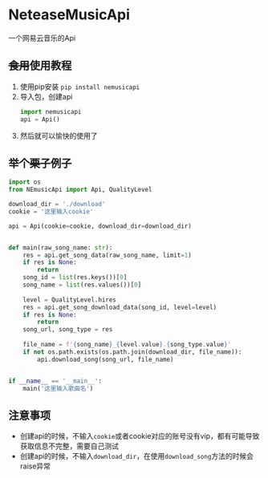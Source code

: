 # NeteaseMusicApi
一个网易云音乐的Api

## ~~食用~~使用教程
1. 使用pip安装 `pip install nemusicapi`
2. 导入包，创建api
   ```python
   import nemusicapi
   api = Api()
   ```
3. 然后就可以愉快的使用了

## 举个~~栗子~~例子
```python
import os
from NEmusicApi import Api, QualityLevel

download_dir = './download'
cookie = '这里输入cookie'

api = Api(cookie=cookie, download_dir=download_dir)


def main(raw_song_name: str):
    res = api.get_song_data(raw_song_name, limit=1)
    if res is None:
        return
    song_id = list(res.keys())[0]
    song_name = list(res.values())[0]
    
    level = QualityLevel.hires
    res = api.get_song_download_data(song_id, level=level)
    if res is None:
        return
    song_url, song_type = res
    
    file_name = f'{song_name}_{level.value}.{song_type.value}'
    if not os.path.exists(os.path.join(download_dir, file_name)):
        api.download_song(song_url, file_name)


if __name__ == '__main__':
    main('这里输入歌曲名')
```

## 注意事项
* 创建api的时候，不输入`cookie`或者cookie对应的账号没有vip，都有可能导致获取信息不完整，需要自己测试
* 创建api的时候，不输入`download_dir`，在使用`download_song`方法的时候会raise异常